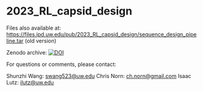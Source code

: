 # 2023_RL_capsid_design
Files also available at: https://files.ipd.uw.edu/pub/2023_RL_capsid_design/sequence_design_pipeline.tar (old version)

Zenodo archive: [![DOI](https://zenodo.org/badge/617190627.svg)](https://zenodo.org/badge/latestdoi/617190627)

For questions or comments, please contact:

Shunzhi Wang: swang523@uw.edu
Chris Norn: ch.norn@gmail.com
Isaac Lutz: ilutz@uw.edu
